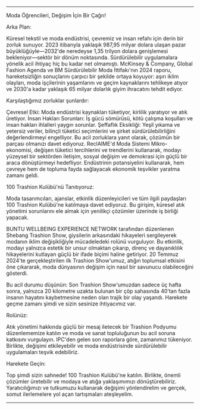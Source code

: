 ---

Moda Öğrencileri, Değişim İçin Bir Çağrı!

Arka Plan:

Küresel tekstil ve moda endüstrisi, çevremiz ve insan refahı için derin bir zorluk sunuyor. 2023 itibarıyla yaklaşık 987,95 milyar dolara ulaşan pazar büyüklüğüyle—2032'de neredeyse 1,35 trilyon dolara genişlemesi bekleniyor—sektör bir dönüm noktasında. Sürdürülebilir uygulamalara yönelik acil ihtiyaç hiç bu kadar net olmamıştı. McKinsey & Company, Global Fashion Agenda ve BM Sürdürülebilir Moda İttifakı'nın 2024 raporu, hareketsizliğin sonuçlarını çarpıcı bir şekilde ortaya koyuyor: aşırı iklim olayları, moda işçilerinin yaşamlarını ve geçim kaynaklarını tehlikeye atıyor ve 2030'a kadar yaklaşık 65 milyar dolarlık giyim ihracatını tehdit ediyor.

Karşılaştığımız zorluklar şunlardır:

Çevresel Etki: Moda endüstrisi kaynakları tüketiyor, kirlilik yaratıyor ve atık üretiyor.
İnsan Hakları Sorunları: İş gücü sömürüsü, kötü çalışma koşulları ve insan hakları ihlalleri yaygın sorunlar.
Şeffaflık Eksikliği: Yeşil yıkama ve yetersiz veriler, bilinçli tüketici seçimlerini ve şirket sürdürülebilirliğini değerlendirmeyi engelliyor.
Bu acil zorluklara yanıt olarak, çözümün bir parçası olmanızı davet ediyoruz. ReclAIME'd Moda Sistemi Mikro-ekonomisi, değişen tüketici tercihlerini ve trendlerini kullanarak, modayı yüzeysel bir sektörden iletişim, sosyal değişim ve demokrasi için güçlü bir araca dönüştürmeyi hedefliyor. Endüstrinin potansiyelini kullanarak, hem çevreye hem de topluma fayda sağlayacak ekonomik teşvikler yaratma zamanı geldi.

100 Trashion Kulübü'nü Tanıtıyoruz:

Moda tasarımcıları, ajanslar, etkinlik düzenleyicileri ve tüm ilgili paydaşları 100 Trashion Kulübü'ne katılmaya davet ediyoruz. Bu girişim, küresel atık yönetimi sorunlarını ele almak için yenilikçi çözümler üzerinde iş birliği yapacak.

BUNTU WELLBEING EXPERIENCE NETWORK tarafından düzenlenen Shebang Trashion Show, giysilerin arkasındaki hikayeleri sergileyerek modanın iklim değişikliğiyle mücadeledeki rolünü vurguluyor. Bu etkinlik, modayı yalnızca estetik bir unsur olmaktan çıkarıp, direnç ve dayanıklılık hikayelerini kutlayan güçlü bir ifade biçimi haline getiriyor. 20 Temmuz 2024'te gerçekleştirilen ilk Trashion Show'umuz, atığın toplumsal etkisini öne çıkararak, moda dünyasının değişim için nasıl bir savunucu olabileceğini gösterdi.

Bu acil durumu düşünün: Son Trashion Show'umuzdan sadece üç hafta sonra, yalnızca 20 kilometre uzakta bulunan bir çöp sahasında 40'tan fazla insanın hayatını kaybetmesine neden olan trajik bir olay yaşandı. Harekete geçme zamanı şimdi ve sizin sesinize ihtiyacımız var.

Rolünüz:

Atık yönetimi hakkında güçlü bir mesaj iletecek bir Trashion Podyumu düzenlememize katılın ve moda ve sanat topluluğunun bu acil soruna katkısını vurgulayın. IPC'den gelen son raporlara göre, zamanımız tükeniyor. Birlikte, değişimi etkileyebilir ve moda endüstrisinde sürdürülebilir uygulamaları teşvik edebiliriz.

Harekete Geçin:

Top şimdi sizin sahnede! 100 Trashion Kulübü'ne katılın. Birlikte, önemli çözümler üretebilir ve modaya ve atığa yaklaşımımızı dönüştürebiliriz. Yaratıcılığımızı ve tutkumuzu kullanarak değişimi yönlendirelim ve gerçek, somut ilerlemelere yol açan tartışmaları ateşleyelim.

---